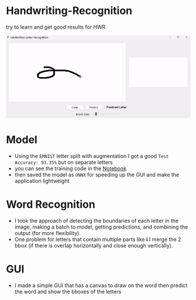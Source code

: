 # Handwriting-Recognition
try to learn and get good results for HWR

![](https://github.com/Abdo-Eid/Handwriting-Recognition/blob/main/Demo.gif)

# Model
- Using the `EMNIST` letter split with augmentation I got a good `Test Accuracy: 93.35%` but on separate letters
- you can see the training code in the [Notebook](emnist-hwr.ipynb)
- then saved the model as `ONNX` for speeding up the GUI and make the application lightweight

# Word Recognition
- I took the approach of detecting the boundaries of each letter in the image, making a batch to model, getting predictions, and combining the output (for more flexibility).
- One problem for letters that contain multiple parts like **i** I merge the 2 bbox (if there is overlap horizontally and close enough vertically).

# GUI
- I made a simple GUI that has a canvas to draw on the word then predict the word and show the bboxes of the letters
